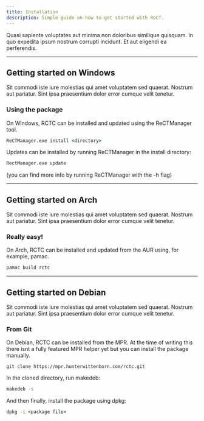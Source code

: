 ```yaml
---
title: Installation
description: Simple guide on how to get started with ReCT.
---
```


Quasi sapiente voluptates aut minima non doloribus similique quisquam. In quo expedita ipsum nostrum corrupti incidunt. Et aut eligendi ea perferendis.

---

## Getting started on Windows

Sit commodi iste iure molestias qui amet voluptatem sed quaerat. Nostrum aut pariatur. Sint ipsa praesentium dolor error cumque velit tenetur.

### Using the package

On Windows, RCTC can be installed and updated using the ReCTManager tool.

```cmd
ReCTManager.exe install <directory>
```

Updates can be installed by running ReCTManager in the install directory:

```cmd
RectManager.exe update
```

(you can find more info by running ReCTManager with the -h flag)

---

## Getting started on Arch

Sit commodi iste iure molestias qui amet voluptatem sed quaerat. Nostrum aut pariatur. Sint ipsa praesentium dolor error cumque velit tenetur.

### Really easy!

On Arch, RCTC can be installed and updated from the AUR using, for example, pamac.

```cmd
pamac build rctc
```

---

## Getting started on Debian

Sit commodi iste iure molestias qui amet voluptatem sed quaerat. Nostrum aut pariatur. Sint ipsa praesentium dolor error cumque velit tenetur.

### From Git

On Debian, RCTC can be installed from the MPR. At the time of writing this there isnt a fully featured MPR helper yet but you can install the package manually.

```git
git clone https://mpr.hunterwittenborn.com/rctc.git
```

In the cloned directory, run makedeb:

```cmd
makedeb -s
```

And then finally, install the package using dpkg:

```cmd
dpkg -i <package file>
```